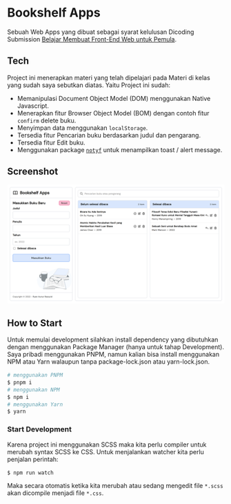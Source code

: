 # Bookshelf Apps
Sebuah Web Apps yang dibuat sebagai syarat kelulusan Dicoding Submission [Belajar Membuat Front-End Web untuk Pemula](https://www.dicoding.com/academies/315).

## Tech
Project ini menerapkan materi yang telah dipelajari pada Materi di kelas yang sudah saya sebutkan diatas. Yaitu Project ini sudah:

- Memanipulasi Document Object Model (DOM) menggunakan Native Javascript.
- Menerapkan fitur Browser Object Model (BOM) dengan contoh fitur `confirm` delete buku.
- Menyimpan data menggunakan `localStorage`.
- Tersedia fitur Pencarian buku berdasarkan judul dan pengarang.
- Tersedia fitur Edit buku.
- Menggunakan package [`notyf`](https://github.com/caroso1222/notyf) untuk menampilkan toast / alert message.

## Screenshot
![](screenshot.png)

## How to Start
Untuk memulai development silahkan install dependency yang dibutuhkan dengan menggunakan Package Manager (hanya untuk tahap Development). Saya pribadi menggunakan PNPM, namun kalian bisa install menggunakan NPM atau Yarn walaupun tanpa package-lock.json atau yarn-lock.json.

```bash
# menggunakan PNPM
$ pnpm i
# menggunakan NPM
$ npm i
# menggunakan Yarn
$ yarn
```

### Start Development
Karena project ini menggunakan SCSS maka kita perlu compiler untuk merubah syntax SCSS ke CSS. Untuk menjalankan watcher kita perlu penjalan perintah:

```bash
$ npm run watch
```

Maka secara otomatis ketika kita merubah atau sedang mengedit file `*.scss` akan dicompile menjadi file `*.css`.

